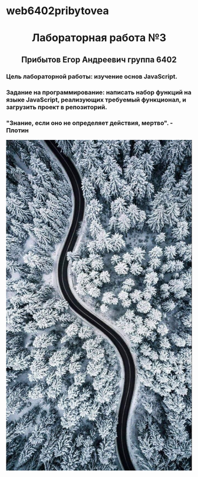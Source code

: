 # web6402pribytovea
<h1 style="text-align: center; ">Лабораторная работа №3</h1>
<h2 style="text-align: center; ">Прибытов Егор Андреевич группа 6402</h2>
<h3>Цель лабораторной работы: изучение основ JavaScript.</h3>
<h3>Задание на программирование: написать набор функций на языке JavaScript, реализующих требуемый функционал, и загрузить проект в репозиторий.</h3>
<h3> "Знание, если оно не определяет действия, мертво". - Плотин</h3>
<img src = "https://github.com/1Grod1/web6402pribytovea/raw/main/Ak.png">
